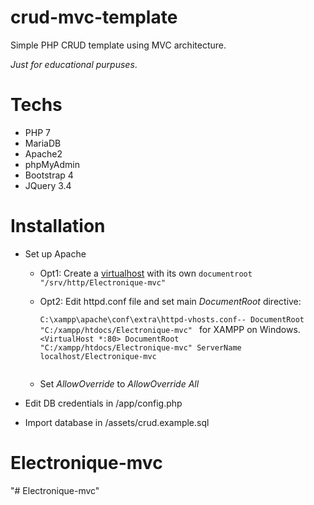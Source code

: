 # crud-mvc-template

Simple PHP CRUD template using MVC architecture.

_Just for educational purpuses_.

# Techs

- PHP 7
- MariaDB
- Apache2
- phpMyAdmin
- Bootstrap 4
- JQuery 3.4

# Installation

- Set up Apache

  - Opt1: Create a <a href="https://httpd.apache.org/docs/2.4/vhosts/examples.html">virtualhost</a> with its own <code>documentroot "/srv/http/Electronique-mvc"</code>

  - Opt2: Edit httpd.conf file and set main _DocumentRoot_ directive:

    <code>C:\xampp\apache\conf\extra\httpd-vhosts.conf-- DocumentRoot "C:/xampp/htdocs/Electronique-mvc" </code> for XAMPP on Windows.
    <code><VirtualHost \*:80>
    DocumentRoot "C:/xampp/htdocs/Electronique-mvc"
    ServerName localhost/Electronique-mvc
    </VirtualHost>
    </code>

  - Set _AllowOverride_ to _AllowOverride All_

- Edit DB credentials in /app/config.php
- Import database in /assets/crud.example.sql

# Electronique-mvc

"# Electronique-mvc"
